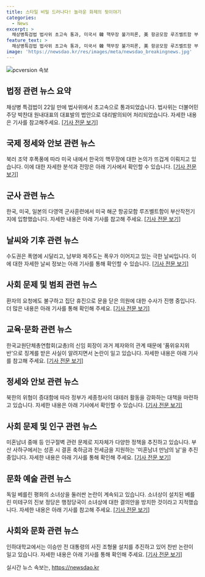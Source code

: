 ```yaml
---
title: 스타일 비밀 드러나다! 놀라운 화제의 뒷이야기
categories:
  - News
excerpt: >
  채상병특검법 법사위 초고속 통과, 미국서 韓 핵무장 불가피론, 美 항공모함 루즈벨트함 부산작전기지 입항, 수도권 폭염·남부 폭우, 환자 요청에도 집단 휴진 의원 수사, 박정현 교총 회장 징계 논란, 정부세종청사 테러대응책, 지자체 미혼남녀 중매, 베를린 소녀상 철거 논란, 인하대 이승만 조형물 설치.
feature_text: >
  채상병특검법 법사위 초고속 통과, 미국서 韓 핵무장 불가피론, 美 항공모함 루즈벨트함 부산작전기지 입항, 수도권 폭염·남부 폭우, 환자 요청에도 집단 휴진 의원 수사, 박정현 교총 회장 징계 논란, 정부세종청사 테러대응책, 지자체 미혼남녀 중매, 베를린 소녀상 철거 논란, 인하대 이승만 조형물 설치.
image: 'https://newsdao.kr/res/images/meta/newsdao_breakingnews.jpg'
---
```


<p><img src="https://newsdao.kr/res/images/meta/newsdao_breakingnews.jpg" alt="pcversion 속보" /></p>

<h2 data-ke-size="size26">법정 관련 뉴스 요약</h2>

<p data-ke-size="size16">채상병 특검법이 22일 만에 법사위에서 초고속으로 통과되었습니다. 법사위는 더불어민주당 박찬대 원내대표의 대표발의 법안으로 대리발의되어 처리되었습니다. 자세한 내용은 기사를 참고해주세요. <a href="https://www.yna.co.kr/view/AKR20240621168851001">[기사 전문 보기]</a></p>

<h2 data-ke-size="size26">국제 정세와 안보 관련 뉴스</h2>

<p data-ke-size="size16">북러 조약 후폭풍에 따라 미국 내에서 한국의 핵무장에 대한 논의가 뜨겁게 이뤄지고 있습니다. 이에 대한 자세한 분석과 전망은 아래 기사에서 확인할 수 있습니다. <a href="https://www.yna.co.kr/view/AKR20240622014500071">[기사 전문 보기]</a></p>

<h2 data-ke-size="size26">군사 관련 뉴스</h2>

<p data-ke-size="size16">한국, 미국, 일본의 다영역 군사훈련에서 미국 해군 항공모함 루즈벨트함이 부산작전기지에 입항했습니다. 자세한 내용은 아래 기사를 참고해 주세요. <a href="https://www.yna.co.kr/view/AKR20240622017500051">[기사 전문 보기]</a></p>

<h2 data-ke-size="size26">날씨와 기후 관련 뉴스</h2>

<p data-ke-size="size16">수도권은 폭염에 시달리고, 남부와 제주도는 폭우가 이어지고 있는 극한 날씨입니다. 이에 대한 자세한 날씨 정보는 아래 기사를 통해 확인할 수 있습니다. <a href="https://www.yna.co.kr/view/AKR20240622013200530">[기사 전문 보기]</a></p>

<h2 data-ke-size="size26">사회 문제 및 범죄 관련 뉴스</h2>

<p data-ke-size="size16">환자의 요청에도 불구하고 집단 휴진으로 문을 닫은 의원에 대한 수사가 진행 중입니다. 더 많은 내용은 아래 기사를 통해 확인해 주세요. <a href="https://www.yna.co.kr/view/AKR20240621117900061">[기사 전문 보기]</a></p>

<h2 data-ke-size="size26">교육·문화 관련 뉴스</h2>

<p data-ke-size="size16">한국교원단체총연합회(교총)의 신임 회장이 과거 제자와의 관계 때문에 '품위유지위반'으로 징계를 받은 사실이 알려지면서 논란이 일고 있습니다. 자세한 내용은 아래 기사를 참고해 주세요. <a href="https://www.yna.co.kr/view/AKR20240621163400530">[기사 전문 보기]</a></p>

<h2 data-ke-size="size26">정세와 안보 관련 뉴스</h2>

<p data-ke-size="size16">북한의 위협이 증대함에 따라 정부가 세종청사의 대테러 활동을 강화하는 대책을 마련하고 있습니다. 자세한 내용은 아래 기사에서 확인할 수 있습니다. <a href="https://www.yna.co.kr/view/AKR20240621121100530">[기사 전문 보기]</a></p>

<h2 data-ke-size="size26">사회 문제 및 인구 관련 뉴스</h2>

<p data-ke-size="size16">미혼남녀 중매 등 인구절벽 관련 문제로 지자체가 다양한 정책을 추진하고 있습니다. 부산 사하구에서는 성혼 시 결혼 축하금과 전세금을 지원하는 '미혼남녀 만남의 날'을 추진 중입니다. 자세한 내용은 아래 기사를 통해 확인해 주세요. <a href="https://www.yna.co.kr/view/AKR20240621071900051">[기사 전문 보기]</a></p>

<h2 data-ke-size="size26">문화 예술 관련 뉴스</h2>

<p data-ke-size="size16">독일 베를린 평화의 소녀상을 둘러싼 논란이 계속되고 있습니다. 소녀상이 설치된 베를린 미테구의 진보 정당은 행정당국이 소녀상에 대한 결의안을 방치한 것이라고 지적했습니다. 자세한 내용은 아래 기사를 참고해 주세요. <a href="https://www.yna.co.kr/view/AKR20240622001600082">[기사 전문 보기]</a></p>

<h2 data-ke-size="size26">사회와 문화 관련 뉴스</h2>

<p data-ke-size="size16">인하대학교에서는 이승만 전 대통령의 사진 조형물 설치를 추진하고 있어 찬반 논란이 일고 있습니다. 자세한 내용은 아래 기사를 통해 확인해 주세요. <a href="https://www.yna.co.kr/view/AKR20240621112900065">[기사 전문 보기]</a></p>
실시간 뉴스 속보는, <a href="https://newsdao.kr" rel="dofollow">https://newsdao.kr</a>


